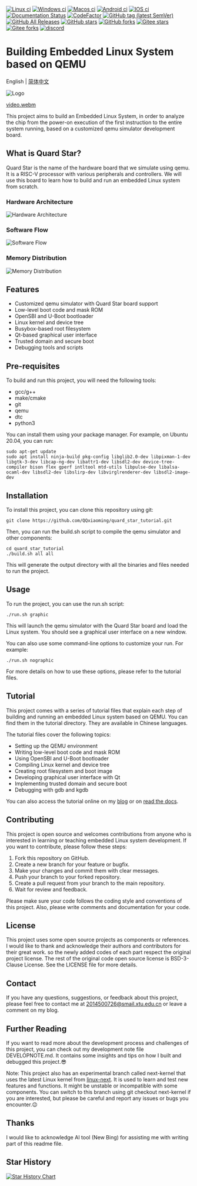 [![Linux ci](https://img.shields.io/github/actions/workflow/status/qqxiaoming/quard_star_tutorial/linux.yml?branch=main&logo=linux)](https://github.com/QQxiaoming/quard_star_tutorial/actions/workflows/linux.yml)
[![Windows ci](https://img.shields.io/github/actions/workflow/status/qqxiaoming/quard_star_tutorial/windows.yml?branch=main&logo=windows)](https://github.com/QQxiaoming/quard_star_tutorial/actions/workflows/windows.yml)
[![Macos ci](https://img.shields.io/github/actions/workflow/status/qqxiaoming/quard_star_tutorial/macos.yml?branch=main&logo=apple)](https://github.com/QQxiaoming/quard_star_tutorial/actions/workflows/macos.yml)
[![Android ci](https://img.shields.io/github/actions/workflow/status/qqxiaoming/quard_star_tutorial/android.yml?branch=main&logo=android)](https://github.com/QQxiaoming/quard_star_tutorial/actions/workflows/android.yml)
[![IOS ci](https://img.shields.io/github/actions/workflow/status/qqxiaoming/quard_star_tutorial/ios.yml?branch=main&logo=appstore)](https://github.com/QQxiaoming/quard_star_tutorial/actions/workflows/ios.yml)
[![Documentation Status](https://img.shields.io/readthedocs/quard-star-tutorial.svg?logo=readthedocs)](https://quard-star-tutorial.readthedocs.io/zh_CN/latest/?badge=latest)
[![CodeFactor](https://img.shields.io/codefactor/grade/github/qqxiaoming/quard_star_tutorial.svg?logo=codefactor)](https://www.codefactor.io/repository/github/qqxiaoming/quard_star_tutorial)
[![GitHub tag (latest SemVer)](https://img.shields.io/github/tag/QQxiaoming/quard_star_tutorial.svg?logo=git)](https://github.com/QQxiaoming/quard_star_tutorial/releases)
[![GitHub All Releases](https://img.shields.io/github/downloads/QQxiaoming/quard_star_tutorial/total.svg?logo=pinboard)](https://github.com/QQxiaoming/quard_star_tutorial/releases)
[![GitHub stars](https://img.shields.io/github/stars/QQxiaoming/quard_star_tutorial.svg?logo=github)](https://github.com/QQxiaoming/quard_star_tutorial)
[![GitHub forks](https://img.shields.io/github/forks/QQxiaoming/quard_star_tutorial.svg?logo=github)](https://github.com/QQxiaoming/quard_star_tutorial)
[![Gitee stars](https://gitee.com/QQxiaoming/quard_star_tutorial/badge/star.svg?theme=dark)](https://gitee.com/QQxiaoming/quard_star_tutorial)
[![Gitee forks](https://gitee.com/QQxiaoming/quard_star_tutorial/badge/fork.svg?theme=dark)](https://gitee.com/QQxiaoming/quard_star_tutorial)
[![discord](https://img.shields.io/discord/1110876864999854121?color=blue&logo=discord)](https://discord.gg/vZG2rvuw7J)


# Building Embedded Linux System based on QEMU

English | [简体中文](./README_zh_CN.md)

![Logo](./tutorial/img/img6.gif)

[video.webm](https://user-images.githubusercontent.com/27486515/201457240-ebede26a-0d15-4deb-9a23-1b11fb91018c.webm)

This project aims to build an Embedded Linux System, in order to analyze the chip from the power-on execution of the first instruction to the entire system running, based on a customized qemu simulator development board.

## What is Quard Star?

Quard Star is the name of the hardware board that we simulate using qemu. It is a RISC-V processor with various peripherals and controllers. We will use this board to learn how to build and run an embedded Linux system from scratch.

### Hardware Architecture

![Hardware Architecture](./tutorial/img/img3.png)

### Software Flow

![Software Flow](./tutorial/img/img4.png)

### Memory Distribution

![Memory Distribution](./tutorial/img/img5.png)

## Features

- Customized qemu simulator with Quard Star board support
- Low-level boot code and mask ROM
- OpenSBI and U-Boot bootloader
- Linux kernel and device tree
- Busybox-based root filesystem
- Qt-based graphical user interface
- Trusted domain and secure boot
- Debugging tools and scripts

## Pre-requisites

To build and run this project, you will need the following tools:

- gcc/g++ 
- make/cmake
- git
- qemu
- dtc
- python3

You can install them using your package manager. For example, on Ubuntu 20.04, you can run:

```shell
sudo apt-get update
sudo apt install ninja-build pkg-config libglib2.0-dev libpixman-1-dev libgtk-3-dev libcap-ng-dev libattr1-dev libsdl2-dev device-tree-compiler bison flex gperf intltool mtd-utils libpulse-dev libalsa-ocaml-dev libsdl2-dev libslirp-dev libvirglrenderer-dev libsdl2-image-dev
```

## Installation

To install this project, you can clone this repository using git:

```shell
git clone https://github.com/QQxiaoming/quard_star_tutorial.git
```

Then, you can run the build.sh script to compile the qemu simulator and other components:

```shell
cd quard_star_tutorial
./build.sh all all
```

This will generate the output directory with all the binaries and files needed to run the project.

## Usage

To run the project, you can use the run.sh script:

```shell
./run.sh graphic
```

This will launch the qemu simulator with the Quard Star board and load the Linux system. You should see a graphical user interface on a new window.

You can also use some command-line options to customize your run. For example:

```shell
./run.sh nographic
```

For more details on how to use these options, please refer to the tutorial files.

## Tutorial

This project comes with a series of tutorial files that explain each step of building and running an embedded Linux system based on QEMU. You can find them in the tutorial directory. They are available in Chinese languages.

The tutorial files cover the following topics:

- Setting up the QEMU environment
- Writing low-level boot code and mask ROM
- Using OpenSBI and U-Boot bootloader
- Compiling Linux kernel and device tree
- Creating root filesystem and boot image
- Developing graphical user interface with Qt
- Implementing trusted domain and secure boot
- Debugging with gdb and kgdb

You can also access the tutorial online on my [blog](https://blog.csdn.net/weixin_39871788/category_11180842.html) or on [read the docs](https://quard-star-tutorial.readthedocs.io/zh_CN/latest/index.html).

## Contributing

This project is open source and welcomes contributions from anyone who is interested in learning or teaching embedded Linux system development. If you want to contribute, please follow these steps:

1. Fork this repository on GitHub.
2. Create a new branch for your feature or bugfix.
3. Make your changes and commit them with clear messages.
4. Push your branch to your forked repository.
5. Create a pull request from your branch to the main repository.
6. Wait for review and feedback.

Please make sure your code follows the coding style and conventions of this project. Also, please write comments and documentation for your code.

## License

This project uses some open source projects as components or references. I would like to thank and acknowledge their authors and contributors for their great work. so the newly added codes of each part respect the original project license. The rest of the original code open source license is BSD-3-Clause License. See the LICENSE file for more details.

## Contact

If you have any questions, suggestions, or feedback about this project, please feel free to contact me at 2014500726@smail.xtu.edu.cn or leave a comment on my blog.

## Further Reading

If you want to read more about the development process and challenges of this project, you can check out my development note file DEVELOPNOTE.md. It contains some insights and tips on how I built and debugged this project.😎

Note: This project also has an experimental branch called next-kernel that uses the latest Linux kernel from [linux-next](https://git.kernel.org/pub/scm/linux/kernel/git/next/linux-next). It is used to learn and test new features and functions. It might be unstable or incompatible with some components. You can switch to this branch using git checkout next-kernel if you are interested, but please be careful and report any issues or bugs you encounter.😉

## Thanks

I would like to acknowledge AI tool (New Bing) for assisting me with writing part of this readme file. 

## Star History

<a href="https://star-history.com/#QQxiaoming/quard_star_tutorial&Date">
 <picture>
   <source media="(prefers-color-scheme: dark)" srcset="https://api.star-history.com/svg?repos=QQxiaoming/quard_star_tutorial&type=Date&theme=dark" />
   <source media="(prefers-color-scheme: light)" srcset="https://api.star-history.com/svg?repos=QQxiaoming/quard_star_tutorial&type=Date" />
   <img alt="Star History Chart" src="https://api.star-history.com/svg?repos=QQxiaoming/quard_star_tutorial&type=Date" />
 </picture>
</a>
